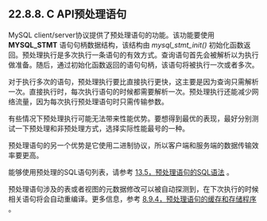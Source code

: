 ## 22.8.8. C API预处理语句

MySQL client/server协议提供了预处理语句的功能。该功能要使用 **MYSQL_STMT** 语句句柄数据结构，该结构由 *mysql_stmt_init()* 初始化函数返回。预处理执行是多次执行一条语句的有效方式。查询语句首先会被解析以为执行做准备。随后，通过初始化函数返回的语句句柄，该语句将被执行一次或者多次。

对于执行多次的语句，预处理执行要比直接执行更快，这主要是因为查询只需解析一次。直接执行时，每次执行语句的时候都需要解析一次。预处理执行还能减少网络流量，因为每次执行预处理语句时只需传输参数。

有些情况下预处理执行可能无法带来性能优势。要想得到最优的表现，最好分别测试一下预处理和非预处理方式，选择实际性能最号的一种。

预处理语句的另一个优势是它使用二进制协议，所以客户端和服务端的数据传输效率要更高。

能够使用预处理的SQL语句列表，请参考 [13.5，预处理语句的SQL语法]() 。

预处理语句涉及的表或者视图的元数据修改可以被自动探测到，在下次执行的时候相关语句将会自动重编译。更多信息，参考 [8.9.4，预处理语句的缓存和存储程序]() 。
